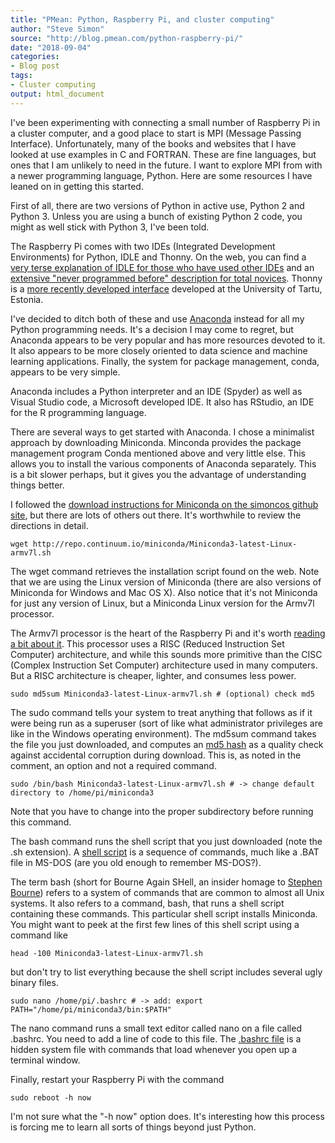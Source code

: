 ```yaml
---
title: "PMean: Python, Raspberry Pi, and cluster computing"
author: "Steve Simon"
source: "http://blog.pmean.com/python-raspberry-pi/"
date: "2018-09-04"
categories:
- Blog post
tags:
- Cluster computing
output: html_document
---
```


I've been experimenting with connecting a small number of Raspberry Pi
in a cluster computer, and a good place to start is MPI (Message Passing
Interface). Unfortunately, many of the books and websites that I have
looked at use examples in C and FORTRAN. These are fine languages, but
ones that I am unlikely to need in the future. I want to explore MPI
from with a newer programming language, Python. Here are some resources
I have leaned on in getting this started.

<!---More--->

First of all, there are two versions of Python in active use, Python 2
and Python 3. Unless you are using a bunch of existing Python 2 code,
you might as well stick with Python 3, I've been told.

The Raspberry Pi comes with two IDEs (Integrated Development
Environments) for Python, IDLE and Thonny. On the web, you can find a
[very terse explanation of IDLE for those who have used other
IDEs](http://www.raspberry-projects.com/pi/programming-in-python/general-python-programming/idle-python-programming)
and an [extensive "never programmed before" description for total
novices](https://www.raspberrypi.org/magpi/program-python/). Thonny is a
[more recently developed interface](https://thonny.org/) developed at
the University of Tartu, Estonia.

I've decided to ditch both of these and use
[Anaconda](https://en.wikipedia.org/wiki/Anaconda_(Python_distribution))
instead for all my Python programming needs. It's a decision I may come
to regret, but Anaconda appears to be very popular and has more
resources devoted to it. It also appears to be more closely oriented to
data science and machine learning applications. Finally, the system for
package management, conda, appears to be very simple.

Anaconda includes a Python interpreter and an IDE (Spyder) as well as
Visual Studio code, a Microsoft developed IDE. It also has RStudio, an
IDE for the R programming language.

There are several ways to get started with Anaconda. I chose a
minimalist approach by downloading Miniconda. Minconda provides the
package management program Conda mentioned above and very little else.
This allows you to install the various components of Anaconda
separately. This is a bit slower perhaps, but it gives you the advantage
of understanding things better.

I followed the [download instructions for Miniconda on the simoncos
github
site](https://gist.github.com/simoncos/a7ce35babeaf73f512be24135c0fbafb),
but there are lots of others out there. It's worthwhile to review the
directions in detail.

    wget http://repo.continuum.io/miniconda/Miniconda3-latest-Linux-armv7l.sh

The wget command retrieves the installation script found on the web.
Note that we are using the Linux version of Miniconda (there are also
versions of Miniconda for Windows and Mac OS X). Also notice that it's
not Miniconda for just any version of Linux, but a Miniconda Linux
version for the Armv7l processor.

The Armv7l processor is the heart of the Raspberry Pi and it's worth
[reading a bit about
it](https://en.wikipedia.org/wiki/ARM_architecture). This processor uses
a RISC (Reduced Instruction Set Computer) architecture, and while this
sounds more primitive than the CISC (Complex Instruction Set Computer)
architecture used in many computers. But a RISC architecture is cheaper,
lighter, and consumes less power.

    sudo md5sum Miniconda3-latest-Linux-armv7l.sh # (optional) check md5

The sudo command tells your system to treat anything that follows as if
it were being run as a superuser (sort of like what administrator
privileges are like in the Windows operating environment). The md5sum
command takes the file you just downloaded, and computes an [md5
hash](https://en.wikipedia.org/wiki/MD5) as a quality check against
accidental corruption during download. This is, as noted in the comment,
an option and not a required command.

    sudo /bin/bash Miniconda3-latest-Linux-armv7l.sh # -> change default directory to /home/pi/miniconda3

Note that you have to change into the proper subdirectory before running
this command.

The bash command runs the shell script that you just downloaded (note
the .sh extension). A [shell
script](https://www.shellscript.sh/index.html) is a sequence of
commands, much like a .BAT file in MS-DOS (are you old enough to
remember MS-DOS?).

The term bash (short for Bourne Again SHell, an insider homage to
[Stephen Bourne](https://en.wikipedia.org/wiki/Stephen_R._Bourne))
refers to a system of commands that are common to almost all Unix
systems. It also refers to a command, bash, that runs a shell script
containing these commands. This particular shell script installs
Miniconda. You might want to peek at the first few lines of this shell
script using a command like

    head -100 Miniconda3-latest-Linux-armv7l.sh

but don't try to list everything because the shell script includes
several ugly binary files.

    sudo nano /home/pi/.bashrc # -> add: export PATH="/home/pi/miniconda3/bin:$PATH"

The nano command runs a small text editor called nano on a file called
.bashrc. You need to add a line of code to this file. The [.bashrc
file](https://www.maketecheasier.com/what-is-bashrc/) is a hidden system
file with commands that load whenever you open up a terminal window.

Finally, restart your Raspberry Pi with the command

    sudo reboot -h now

I'm not sure what the "-h now" option does. It's interesting how this
process is forcing me to learn all sorts of things beyond just Python.




